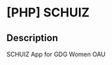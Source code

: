 [PHP] SCHUIZ
===============================================================================

## Description ##

SCHUIZ App for GDG Women OAU


